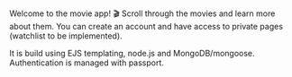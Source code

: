 Welcome to the movie app! 🎬
Scroll through the movies and learn more about them.
You can create an account and have access to private pages (watchlist to be implemented).

It is build using EJS templating, node.js and MongoDB/mongoose.
Authentication is managed with passport.